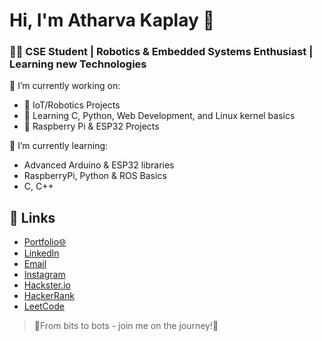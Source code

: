 # Hi, I'm Atharva Kaplay 👋
### 👨‍💻 CSE Student | Robotics & Embedded Systems Enthusiast | Learning new Technologies

🔭 I’m currently working on:
- 🔧 IoT/Robotics Projects
- 🧠 Learning C, Python, Web Development, and Linux kernel basics
- 🤖 Raspberry Pi & ESP32 Projects

🌱 I’m currently learning:
- Advanced Arduino & ESP32 libraries
- RaspberryPi, Python & ROS Basics
- C, C++ 

## 🔗 Links
- [Portfolio🌐](https://atharvakaplay123.github.io/)
- [LinkedIn](https://www.linkedin.com/in/atharvakaplay/)
- [Email](mailto:atharvakaplay@gmail.com)
- [Instagram](https://www.instagram.com/atharva_kaplay1007/)
- [Hackster.io](https://www.hackster.io/atharva-kaplay)
- [HackerRank](https://www.hackerrank.com/profile/atharvakaplay007)
- [LeetCode](https://leetcode.com/u/atharvakaplay/)

<!--
💼 Tools & Technologies:
[](https://img.shields.io/badge/-Arduino-00979D?style=flat&logo=Arduino&logoColor=white)
![](https://img.shields.io/badge/-ESP32-000000?style=flat&logo=espressif&logoColor=white)
![Raspberry Pi](https://img.shields.io/badge/-Raspberry%20Pi-A22846?style=flat&logo=raspberry-pi&logoColor=white)
![C](https://img.shields.io/badge/-C-00599C?style=flat&logo=c&logoColor=white)
![Python](https://img.shields.io/badge/-Python-3776AB?style=flat&logo=python&logoColor=white)
![Linux](https://img.shields.io/badge/-Linux-FCC624?style=flat&logo=linux&logoColor=black)
-->
> 🚀From bits to bots - join me on the journey!🚀



<!--
**atharvakaplay123/atharvakaplay123** is a ✨ _special_ ✨ repository because its `README.md` (this file) appears on your GitHub profile.

Here are some ideas to get you started:

- 🔭 I’m currently working on ...
- 🌱 I’m currently learning ...
- 👯 I’m looking to collaborate on ...
- 🤔 I’m looking for help with ...
- 💬 Ask me about ...
- 📫 How to reach me: ...
- 😄 Pronouns: ...
- ⚡ Fun fact: ...
-->
